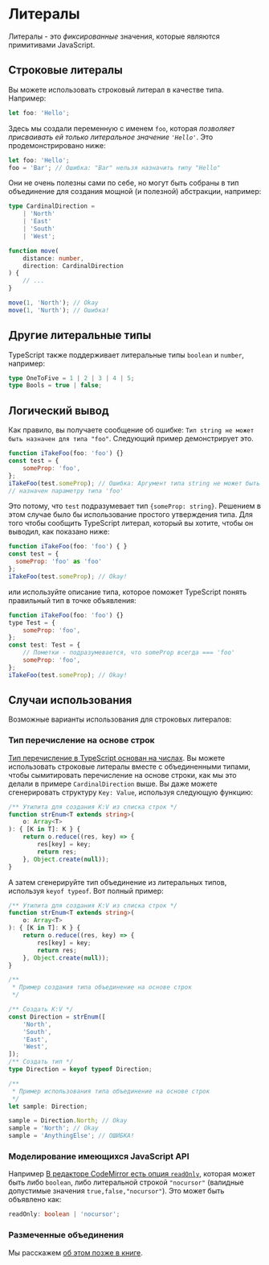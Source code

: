 # Литералы

Литералы - это _фиксированные_ значения, которые являются примитивами JavaScript.

## Строковые литералы

Вы можете использовать строковый литерал в качестве типа. Например:

```ts
let foo: 'Hello';
```

Здесь мы создали переменную с именем `foo`, которая _позволяет присваивать ей только литеральное значение `'Hello'`_. Это продемонстрировано ниже:

```ts
let foo: 'Hello';
foo = 'Bar'; // Ошибка: "Bar" нельзя назначить типу "Hello"
```

Они не очень полезны сами по себе, но могут быть собраны в тип объединение для создания мощной (и полезной) абстракции, например:

```ts
type CardinalDirection =
    | 'North'
    | 'East'
    | 'South'
    | 'West';

function move(
    distance: number,
    direction: CardinalDirection
) {
    // ...
}

move(1, 'North'); // Okay
move(1, 'Nurth'); // Ошибка!
```

## Другие литеральные типы

TypeScript также поддерживает литеральные типы `boolean` и `number`, например:

```ts
type OneToFive = 1 | 2 | 3 | 4 | 5;
type Bools = true | false;
```

## Логический вывод

Как правило, вы получаете сообщение об ошибке: `Тип string не может быть назначен для типа "foo"`. Следующий пример демонстрирует это.

```js
function iTakeFoo(foo: 'foo') {}
const test = {
    someProp: 'foo',
};
iTakeFoo(test.someProp); // Ошибка: Аргумент типа string не может быть
// назначен параметру типа 'foo'
```

Это потому, что `test` подразумевает тип `{someProp: string}`. Решением в этом случае было бы использование простого утверждения типа. Для того чтобы сообщить TypeScript литерал, который вы хотите, чтобы он выводил, как показано ниже:

```js
function iTakeFoo(foo: 'foo') { }
const test = {
  someProp: 'foo' as 'foo'
};
iTakeFoo(test.someProp); // Okay!
```

или используйте описание типа, которое поможет TypeScript понять правильный тип в точке объявления:

```js
function iTakeFoo(foo: 'foo') {}
type Test = {
    someProp: 'foo',
};
const test: Test = {
    // Пометки - подразумевается, что someProp всегда === 'foo'
    someProp: 'foo',
};
iTakeFoo(test.someProp); // Okay!
```

## Случаи использования

Возможные варианты использования для строковых литералов:

### Тип перечисление на основе строк

[Тип перечисление в TypeScript основан на числах](enums.md). Вы можете использовать строковые литералы вместе с объединенными типами, чтобы сымитировать перечисление на основе строки, как мы это делали в примере `CardinalDirection` выше. Вы даже можете сгенерировать структуру `Key: Value`, используя следующую функцию:

```ts
/** Утилита для создания K:V из списка строк */
function strEnum<T extends string>(
    o: Array<T>
): { [K in T]: K } {
    return o.reduce((res, key) => {
        res[key] = key;
        return res;
    }, Object.create(null));
}
```

А затем сгенерируйте тип объединение из литеральных типов, используя `keyof typeof`. Вот полный пример:

```ts
/** Утилита для создания K:V из списка строк */
function strEnum<T extends string>(
    o: Array<T>
): { [K in T]: K } {
    return o.reduce((res, key) => {
        res[key] = key;
        return res;
    }, Object.create(null));
}

/**
 * Пример создания типа объединение на основе строк
 */

/** Создать K:V */
const Direction = strEnum([
    'North',
    'South',
    'East',
    'West',
]);
/** Создать тип */
type Direction = keyof typeof Direction;

/**
 * Пример использования типа объединение на основе строк
 */
let sample: Direction;

sample = Direction.North; // Okay
sample = 'North'; // Okay
sample = 'AnythingElse'; // ОШИБКА!
```

### Моделирование имеющихся JavaScript API

Например [В редакторе CodeMirror есть опция `readOnly`](https://codemirror.net/doc/manual.html#option_readOnly), которая может быть либо `boolean`, либо литеральной строкой `"nocursor"` (валидные допустимые значения `true,false,"nocursor"`). Это может быть объявлено как:

```ts
readOnly: boolean | 'nocursor';
```

### Размеченные объединения

Мы расскажем [об этом позже в книге](discriminated-unions.md).
